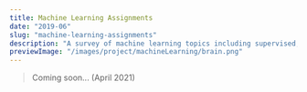 ```yaml
---
title: Machine Learning Assignments
date: "2019-06"
slug: "machine-learning-assignments"
description: "A survey of machine learning topics including supervised, unsupervised, clustering and dimensionality reduction, and reinforcement learning"
previewImage: "/images/project/machineLearning/brain.png"
---
```


<blockquote>Coming soon... (April 2021)</blockquote>
